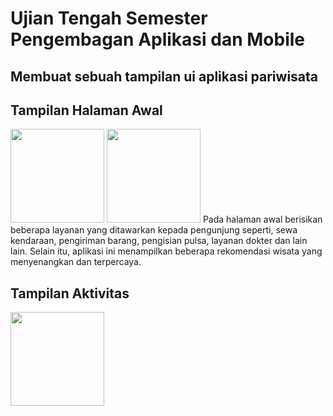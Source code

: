 # Ujian Tengah Semester Pengembagan Aplikasi dan Mobile

## Membuat sebuah tampilan ui aplikasi pariwisata

## Tampilan Halaman Awal
<image src="assets\images\1679475529773.jpg" width="150">       <image src="assets\images\1679475529698.jpg" width="150">
Pada halaman awal berisikan beberapa layanan yang ditawarkan kepada pengunjung seperti, sewa kendaraan, pengiriman barang, pengisian pulsa, layanan dokter dan lain lain. Selain itu, aplikasi ini menampilkan beberapa rekomendasi wisata yang menyenangkan dan terpercaya.

  ## Tampilan Aktivitas
  <image src="assets\images\1679475529621.jpg" width="150">
